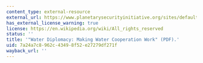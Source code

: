 ```yaml
---
content_type: external-resource
external_url: https://www.planetarysecurityinitiative.org/sites/default/files/2017-04/PB_Water_Diplomacy_WG_4.pdf
has_external_license_warning: true
license: https://en.wikipedia.org/wiki/All_rights_reserved
status: ''
title: '"Water Diplomacy: Making Water Cooperation Work" (PDF).'
uid: 7a24a7c8-962c-4349-8f52-e27279df271f
wayback_url: ''
---
```

